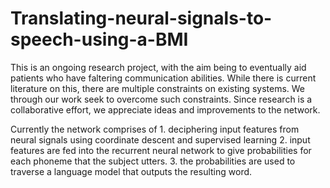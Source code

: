 # Translating-neural-signals-to-speech-using-a-BMI
This is an ongoing research project, with the aim being to eventually aid patients who have faltering communication abilities. While there is current literature on this, there are multiple constraints on existing systems. We through our work seek to overcome such constraints. Since research is a collaborative effort, we appreciate ideas and improvements to the network. 

Currently the network comprises of 1. deciphering input features from neural signals using coordinate descent and supervised learning
2. input features are fed into the recurrent neural network to give probabilities for each phoneme that the subject utters.
3. the probabilities are used to traverse a language model that outputs the resulting word. 
